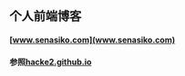 个人前端博客
----------
#### [www.senasiko.com](www.senasiko.com)

#### 参照[hacke2.github.io](https://github.com/hacke2/hacke2.github.io)


